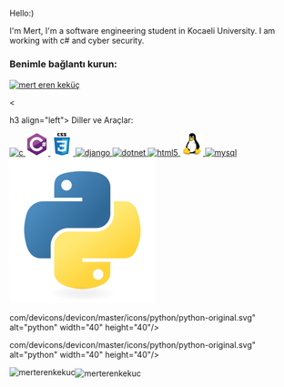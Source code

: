 Hello:)

I'm Mert, I'm a software engineering student in Kocaeli University.
I am working with c# and cyber security.

<h3 align="left">Benimle bağlantı kurun:</h3>
<p align="left">
<a href="https:/ /linkedin.com/in/mert eren keküç" target="blank"><img align="center" src="https://raw.githubusercontent.com/rahuldkjain/github-profile-readme-generator/master/src /images/icons/Social/linked-in-alt.svg" alt="mert eren keküç" height="30" width="40" /></a> </p>
<

h3 align="left"> Diller ve Araçlar:</h3>
<p align="left"> <a href="https://www.cprogramming.com/" target="_blank" rel="noreferrer"> <img src="https://raw.githubusercontent.com/ devicons/devicon/master/icons/c/c-original.svg" alt="c" width="40" height="40"/> </a> <a href="https://www.w3schools. com/cs/" target="_blank" rel="noreferrer"> <img src="https://raw.githubusercontent.com/devicons/devicon/master/icons/csharp/csharp-original.svg" alt=" csharp" width="40" height="40"/> </a> <a href="https://www.w3schools.com/css/" target="_blank" rel="noreferrer"> <img src ="https://raw.githubusercontent.com/devicons/devicon/master/icons/css3/css3-original-wordmark.svg" alt="css3" width="40" height="40"/> </a> <a href ="https://www.djangoproject.com/" target="_blank" rel="noreferrer"> <img src="https://cdn.worldvectorlogo.com/logos/django.svg" alt="django" width="40" height="40"/> </a> <a href="https://dotnet.microsoft.com/" target="_blank" rel="noreferrer"> <img src="https: //raw.githubusercontent.com/devicons/devicon/master/icons/dot-net/dot-net-original-wordmark.svg" alt="dotnet" width="40" height="40"/> </a ><a href="https://www.w3.org/html/" target="_blank" rel="noreferrer"> <img src="https://raw.githubusercontent.com/devicons/devicon/master/ simgeler/html5/html5-original-wordmark.svg" alt="html5" width="40" height="40"/> </a> <a href="https://www.linux.org/" hedef ="_blank" rel="noreferrer"> <img src="https://raw.githubusercontent.com/devicons/devicon/master/icons/linux/linux-original.svg" alt="linux" width="40 " height="40"/> </a> <a href="https://www.mysql.com/" target="_blank" rel="noreferrer"> <img src="https://raw. githubusercontent.com/devicons/devicon/master/icons/mysql/mysql-original-wordmark.svg" alt="mysql" width="40" height="40"/> </a> <a href="https:// www.python.org" target="_blank" rel="noreferrer"> <img src="https://raw.githubusercontent.com/devicons/devicon/master/icons/python/python-original.svg" alt= "python" genişlik="40" yükseklik="40"/> </a> </p>com/devicons/devicon/master/icons/python/python-original.svg" alt="python" width="40" height="40"/> </a> </p>com/devicons/devicon/master/icons/python/python-original.svg" alt="python" width="40" height="40"/> </a> </p>

<p><img align="left" src="https://github-readme-stats.vercel.app/api/top-langs?username=merterenkekuc&show_icons=true&locale=en&layout=compact" alt="merterenkekuc" /> </p>

<p> <img align="center" src="https://github-readme-stats.vercel.app/api?username=merterenkekuc&show_icons=true&locale=en" alt="merterenkekuc" /> </p>
